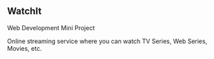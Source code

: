 ## WatchIt
Web Development Mini Project

Online streaming service where you can watch TV Series, Web Series, Movies, etc.
